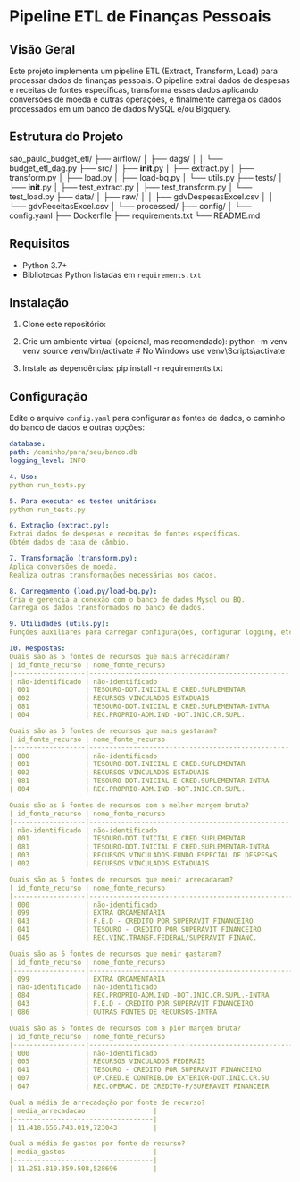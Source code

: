 # Pipeline ETL de Finanças Pessoais

## Visão Geral

Este projeto implementa um pipeline ETL (Extract, Transform, Load) para processar dados de finanças pessoais. O pipeline extrai dados de despesas e receitas de fontes específicas, transforma esses dados aplicando conversões de moeda e outras operações, e finalmente carrega os dados processados em um banco de dados MySQL e/ou Bigquery.

## Estrutura do Projeto
sao_paulo_budget_etl/
├── airflow/
│   ├── dags/
│   │   └── budget_etl_dag.py
├── src/
│   ├── __init__.py
│   ├── extract.py
│   ├── transform.py
│   ├── load.py
│   ├── load-bq.py
│   └── utils.py
├── tests/
│   ├── __init__.py
│   ├── test_extract.py
│   ├── test_transform.py
│   └── test_load.py
├── data/
│   ├── raw/
│   │   ├── gdvDespesasExcel.csv
│   │   └── gdvReceitasExcel.csv
│   └── processed/
├── config/
│   └── config.yaml
├── Dockerfile
├── requirements.txt
└── README.md

## Requisitos

- Python 3.7+
- Bibliotecas Python listadas em `requirements.txt`

## Instalação

1. Clone este repositório:


2. Crie um ambiente virtual (opcional, mas recomendado):
python -m venv venv
source venv/bin/activate # No Windows use venv\Scripts\activate

3. Instale as dependências:
pip install -r requirements.txt

## Configuração

Edite o arquivo `config.yaml` para configurar as fontes de dados, o caminho do banco de dados e outras opções:

```yaml
database:
path: /caminho/para/seu/banco.db
logging_level: INFO

4. Uso:
python run_tests.py

5. Para executar os testes unitários:
python run_tests.py

6. Extração (extract.py):
Extrai dados de despesas e receitas de fontes específicas.
Obtém dados de taxa de câmbio.

7. Transformação (transform.py):
Aplica conversões de moeda.
Realiza outras transformações necessárias nos dados.

8. Carregamento (load.py/load-bq.py):
Cria e gerencia a conexão com o banco de dados Mysql ou BQ.
Carrega os dados transformados no banco de dados.

9. Utilidades (utils.py):
Funções auxiliares para carregar configurações, configurar logging, etc.

10. Respostas:
Quais são as 5 fontes de recursos que mais arrecadaram?
| id_fonte_recurso | nome_fonte_recurso                               | total_arrecadado        |
|------------------|--------------------------------------------------|-------------------------|
| não-identificado | não-identificado                                  | 133.729.131.828.106,11  |
| 001              | TESOURO-DOT.INICIAL E CRED.SUPLEMENTAR            | 73.852.881.539.424,4    |
| 002              | RECURSOS VINCULADOS ESTADUAIS                     | 26.924.900.381.491,42   |
| 081              | TESOURO-DOT.INICIAL E CRED.SUPLEMENTAR-INTRA      | 15.866.540.653.989,78   |
| 004              | REC.PROPRIO-ADM.IND.-DOT.INIC.CR.SUPL.            | 5.450.395.453.986,06    |

Quais são as 5 fontes de recursos que mais gastaram?
| id_fonte_recurso | nome_fonte_recurso                               | total_liquidado          |
|------------------|--------------------------------------------------|--------------------------|
| 000              | não-identificado                                 | 134.016.901.337.412,56   |
| 001              | TESOURO-DOT.INICIAL E CRED.SUPLEMENTAR            | 69.337.611.542.067,85    |
| 002              | RECURSOS VINCULADOS ESTADUAIS                     | 26.361.683.907.972,16    |
| 081              | TESOURO-DOT.INICIAL E CRED.SUPLEMENTAR-INTRA      | 15.037.556.021.495,81    |
| 004              | REC.PROPRIO-ADM.IND.-DOT.INIC.CR.SUPL.            | 5.140.684.739.941,38     |

Quais são as 5 fontes de recursos com a melhor margem bruta?
| id_fonte_recurso | nome_fonte_recurso                               | margem_bruta             |
|------------------|--------------------------------------------------|--------------------------|
| não-identificado | não-identificado                                 | 133.729.131.828.106,11   |
| 001              | TESOURO-DOT.INICIAL E CRED.SUPLEMENTAR            | 4.515.269.997.356,55     |
| 081              | TESOURO-DOT.INICIAL E CRED.SUPLEMENTAR-INTRA      | 828.984.632.493,97       |
| 003              | RECURSOS VINCULADOS-FUNDO ESPECIAL DE DESPESAS    | 777.918.543.291,3        |
| 002              | RECURSOS VINCULADOS ESTADUAIS                     | 563.216.473.519,26       |

Quais são as 5 fontes de recursos que menir arrecadaram?
| id_fonte_recurso | nome_fonte_recurso                                       | total_arrecadado |
|------------------|----------------------------------------------------------|------------------|
| 000              | não-identificado                                         | 0                |
| 099              | EXTRA ORCAMENTARIA                                       | 0                |
| 043              | F.E.D - CREDITO POR SUPERAVIT FINANCEIRO                 | 0                |
| 041              | TESOURO - CREDITO POR SUPERAVIT FINANCEIRO               | 5,19             |
| 045              | REC.VINC.TRANSF.FEDERAL/SUPERAVIT FINANC.                | 67.855,75        |

Quais são as 5 fontes de recursos que menir gastaram?
| id_fonte_recurso | nome_fonte_recurso                                       | total_liquidado      |
|------------------|----------------------------------------------------------|----------------------|
| 099              | EXTRA ORCAMENTARIA                                       | 0                    |
| não-identificado | não-identificado                                         | 0                    |
| 084              | REC.PROPRIO-ADM.IND.-DOT.INIC.CR.SUPL.-INTRA             | 1.286.005.819,34     |
| 043              | F.E.D - CREDITO POR SUPERAVIT FINANCEIRO                 | 7.015.578.714,43     |
| 086              | OUTRAS FONTES DE RECURSOS-INTRA                          | 10.018.069.367,48    |

Quais são as 5 fontes de recursos com a pior margem bruta?
| id_fonte_recurso | nome_fonte_recurso                                          | margem_bruta           |
|------------------|-------------------------------------------------------------|------------------------|
| 000              | não-identificado                                            | -134.016.901.337.412,56 |
| 005              | RECURSOS VINCULADOS FEDERAIS                                | -1.329.798.014.124,57  |
| 041              | TESOURO - CREDITO POR SUPERAVIT FINANCEIRO                  | -549.329.076.656,96    |
| 007              | OP.CRED.E CONTRIB.DO EXTERIOR-DOT.INIC.CR.SU                | -475.580.960.278,29    |
| 047              | REC.OPERAC. DE CREDITO-P/SUPERAVIT FINANCEIR                | -438.792.482.756,9     |

Qual a média de arrecadação por fonte de recurso?
| media_arrecadacao                 |
|-----------------------------------|
| 11.418.656.743.019,723043         |

Qual a média de gastos por fonte de recurso?
| media_gastos                      |
|-----------------------------------|
| 11.251.810.359.508,528696         |